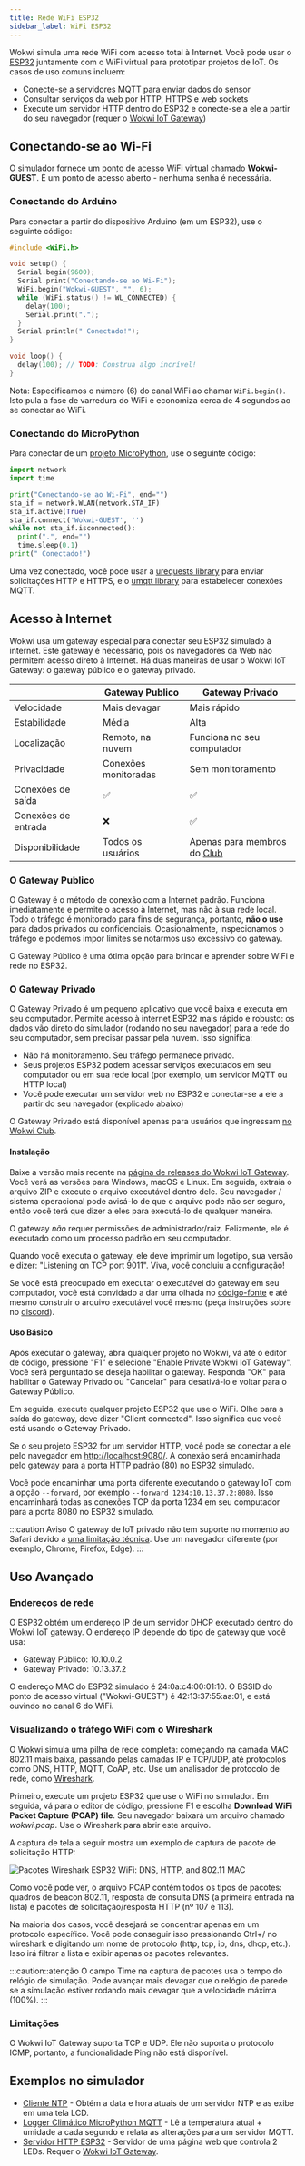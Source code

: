 ```yaml
---
title: Rede WiFi ESP32
sidebar_label: WiFi ESP32
---
```


Wokwi simula uma rede WiFi com acesso total à Internet. Você pode usar o [ESP32](./esp32) juntamente com o WiFi virtual para prototipar projetos de IoT. Os casos de uso comuns incluem:

- Conecte-se a servidores MQTT para enviar dados do sensor
- Consultar serviços da web por HTTP, HTTPS e web sockets
- Execute um servidor HTTP dentro do ESP32 e conecte-se a ele a partir do seu navegador (requer o [Wokwi IoT Gateway](#o-gateway-privado))

## Conectando-se ao Wi-Fi

O simulador fornece um ponto de acesso WiFi virtual chamado **Wokwi-GUEST**. É um ponto de acesso aberto - nenhuma senha é necessária.

### Conectando do Arduino

Para conectar a partir do dispositivo Arduino (em um ESP32), use o seguinte código:

```cpp
#include <WiFi.h>

void setup() {
  Serial.begin(9600);
  Serial.print("Conectando-se ao Wi-Fi");
  WiFi.begin("Wokwi-GUEST", "", 6);
  while (WiFi.status() != WL_CONNECTED) {
    delay(100);
    Serial.print(".");
  }
  Serial.println(" Conectado!");
}

void loop() {
  delay(100); // TODO: Construa algo incrível!
}
```

Nota: Especificamos o número (6) do canal WiFi ao chamar `WiFi.begin()`. Isto pula a fase de varredura do WiFi e economiza cerca de 4 segundos ao se conectar ao WiFi.

### Conectando do MicroPython

Para conectar de um [projeto MicroPython](https://wokwi.com/projects/new/micropython-esp32), use o seguinte código:

```python
import network
import time

print("Conectando-se ao Wi-Fi", end="")
sta_if = network.WLAN(network.STA_IF)
sta_if.active(True)
sta_if.connect('Wokwi-GUEST', '')
while not sta_if.isconnected():
  print(".", end="")
  time.sleep(0.1)
print(" Conectado!")
```

Uma vez conectado, você pode usar a [urequests library](https://mpython.readthedocs.io/en/master/library/mPython/urequests.html) para enviar solicitações HTTP e HTTPS, e o [umqtt library](https://mpython.readthedocs.io/en/master/library/mPython/umqtt.simple.html) para estabelecer conexões MQTT.

## Acesso à Internet

Wokwi usa um gateway especial para conectar seu ESP32 simulado à internet. Este gateway é necessário, pois os navegadores da Web não permitem acesso direto à Internet. Há duas maneiras de usar o Wokwi IoT Gateway: o gateway público e o gateway privado.

|                      | Gateway Publico       | Gateway Privado                                             |
| -------------------- | --------------------- | ----------------------------------------------------------- |
| Velocidade           | Mais devagar          | Mais rápido                                                 |
| Estabilidade         | Média                 | Alta                                                        |
| Localização          | Remoto, na nuvem      | Funciona no seu computador                                  |
| Privacidade          | Conexões monitoradas  | Sem monitoramento                                           |
| Conexões de saída    | ✅                    | ✅                                                          |
| Conexões de entrada  | ❌                    | ✅                                                          |
| Disponibilidade      | Todos os usuários     | Apenas para membros do [Club](../getting-started/wokwi-club) |

### O Gateway Publico

O Gateway é o método de conexão com a Internet padrão. Funciona imediatamente e permite o acesso à Internet, mas não à sua rede local. Todo o tráfego é monitorado para fins de segurança, portanto, **não o use** para dados privados ou confidenciais. Ocasionalmente, inspecionamos o tráfego e podemos impor limites se notarmos uso excessivo do gateway.

O Gateway Público é uma ótima opção para brincar e aprender sobre WiFi e rede no ESP32.

### O Gateway Privado

O Gateway Privado é um pequeno aplicativo que você baixa e executa em seu computador. Permite acesso à internet ESP32 mais rápido e robusto: os dados vão direto do simulador (rodando no seu navegador) para a rede do seu computador, sem precisar passar pela nuvem. Isso significa:

- Não há monitoramento. Seu tráfego permanece privado.
- Seus projetos ESP32 podem acessar serviços executados em seu computador ou em sua rede local (por exemplo, um servidor MQTT ou HTTP local)
- Você pode executar um servidor web no ESP32 e conectar-se a ele a partir do seu navegador (explicado abaixo)

O Gateway Privado está disponível apenas para usuários que ingressam [no Wokwi Club](../getting-started/wokwi-club).

#### Instalação

Baixe a versão mais recente na [página de releases do Wokwi IoT Gateway](https://github.com/wokwi/wokwigw/releases/latest). Você verá as versões para Windows, macOS e Linux. Em seguida, extraia o arquivo ZIP e execute o arquivo executável dentro dele. Seu navegador / sistema operacional pode avisá-lo de que o arquivo pode não ser seguro, então você terá que dizer a eles para executá-lo de qualquer maneira.

O gateway _não_ requer permissões de administrador/raiz. Felizmente, ele é executado como um processo padrão em seu computador.

Quando você executa o gateway, ele deve imprimir um logotipo, sua versão e dizer: "Listening on TCP port 9011". Viva, você concluiu a configuração!

Se você está preocupado em executar o executável do gateway em seu computador, você está convidado a dar uma olhada no [código-fonte](https://github.com/wokwi/wokwigw) e até mesmo construir o arquivo executável você mesmo (peça instruções sobre no [discord](https://wokwi.com/discord)).

#### Uso Básico

Após executar o gateway, abra qualquer projeto no Wokwi, vá até o editor de código, pressione "F1" e selecione "Enable Private Wokwi IoT Gateway". Você será perguntado se deseja habilitar o gateway. Responda "OK" para habilitar o Gateway Privado ou "Cancelar" para desativá-lo e voltar para o Gateway Público.

Em seguida, execute qualquer projeto ESP32 que use o WiFi. Olhe para a saída do gateway, deve dizer "Client connected". Isso significa que você está usando o Gateway Privado.

Se o seu projeto ESP32 for um servidor HTTP, você pode se conectar a ele pelo navegador em [http://localhost:9080/](http://localhost:9080). A conexão será encaminhada pelo gateway para a porta HTTP padrão (80) no ESP32 simulado.

Você pode encaminhar uma porta diferente executando o gateway IoT com a opção `--forward`, por exemplo `--forward 1234:10.13.37.2:8080`. Isso encaminhará todas as conexões TCP da porta 1234 em seu computador para a porta 8080 no ESP32 simulado.

:::caution Aviso
O gateway de IoT privado não tem suporte no momento ao Safari devido a [uma limitação técnica](https://bugs.webkit.org/show_bug.cgi?id=171934#c96). Use um navegador diferente (por exemplo, Chrome, Firefox, Edge).
:::

## Uso Avançado

### Endereços de rede

O ESP32 obtém um endereço IP de um servidor DHCP executado dentro do Wokwi IoT gateway. O endereço IP depende do tipo de gateway que você usa:

- Gateway Público: 10.10.0.2
- Gateway Privado: 10.13.37.2

O endereço MAC do ESP32 simulado é 24:0a:c4:00:01:10.
O BSSID do ponto de acesso virtual ("Wokwi-GUEST") é 42:13:37:55:aa:01, e está ouvindo no canal 6 do WiFi.

### Visualizando o tráfego WiFi com o Wireshark

O Wokwi simula uma pilha de rede completa: começando na camada MAC 802.11 mais baixa, passando pelas camadas IP e TCP/UDP, até protocolos como DNS, HTTP, MQTT, CoAP, etc. Use um analisador de protocolo de rede, como [Wireshark](https://www.wireshark.org).

Primeiro, execute um projeto ESP32 que use o WiFi no simulador. Em seguida, vá para o editor de código, pressione F1 e escolha **Download WiFi Packet Capture (PCAP) file**. Seu navegador baixará um arquivo chamado _wokwi.pcap_. Use o Wireshark para abrir este arquivo.

A captura de tela a seguir mostra um exemplo de captura de pacote de solicitação HTTP:

![Pacotes Wireshark ESP32 WiFi: DNS, HTTP, and 802.11 MAC](esp32-wifi-wireshark.png)

Como você pode ver, o arquivo PCAP contém todos os tipos de pacotes: quadros de beacon 802.11, resposta de consulta DNS (a primeira entrada na lista) e pacotes de solicitação/resposta HTTP (nº 107 e 113).

Na maioria dos casos, você desejará se concentrar apenas em um protocolo específico. Você pode conseguir isso pressionando Ctrl+/ no wireshark e digitando um nome de protocolo (http, tcp, ip, dns, dhcp, etc.). Isso irá filtrar a lista e exibir apenas os pacotes relevantes.

:::caution::atenção
O campo Time na captura de pacotes usa o tempo do relógio de simulação. Pode avançar mais devagar que o relógio de parede se a simulação estiver rodando mais devagar que a velocidade máxima (100%).
:::

### Limitações

O Wokwi IoT Gateway suporta TCP e UDP. Ele não suporta o protocolo ICMP, portanto, a funcionalidade Ping não está disponível.

## Exemplos no simulador

- [Cliente NTP](https://wokwi.com/projects/321525495180034642) - Obtém a data e hora atuais de um servidor NTP e as exibe em uma tela LCD.
- [Logger Climático MicroPython MQTT](https://wokwi.com/projects/322577683855704658) - Lê a temperatura atual + umidade a cada segundo e relata as alterações para um servidor MQTT.
- [Servidor HTTP ESP32](https://wokwi.com/projects/320964045035274834) - Servidor de uma página web que controla 2 LEDs. Requer o [Wokwi IoT Gateway](#the-private-gateway).
